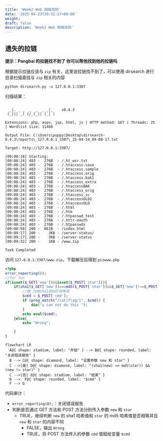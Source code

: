 ```yaml
---
title: 'Week2 Web 网络攻防'
date: '2025-04-23T20:32:27+08:00'
weight: 
draft: false
description: 'Week2 Web 网络攻防'
---
```


## 遗失的拉链

**提示：Pangbai 的拉链找不到了 你可以帮他找到他的拉链吗**

根据提示拉链应该与 `zip` 有关，这里说拉链找不到了，可以使用 dirsearch 进行目录扫描查找与 `zip` 相关的内容

```shell
python dirsearch.py -u 127.0.0.1:3307
```

扫描结果：

```shell

  _|. _ _  _  _  _ _|_    v0.4.3
 (_||| _) (/_(_|| (_| )

Extensions: php, aspx, jsp, html, js | HTTP method: GET | Threads: 25 | Wordlist size: 11460

Output File: C:\Users\puppy\Desktop\dirsearch-0.4.3\reports\_127.0.0.1_3307\_25-04-24_09-08-17.txt

Target: http://127.0.0.1:3307/

[09:08:18] Starting:
[09:08:24] 403 -  276B  - /.ht_wsr.txt
[09:08:24] 403 -  276B  - /.htaccess.save
[09:08:24] 403 -  276B  - /.htaccess.sample
[09:08:24] 403 -  276B  - /.htaccess.orig
[09:08:24] 403 -  276B  - /.htaccess.bak1
[09:08:24] 403 -  276B  - /.htaccess_extra
[09:08:24] 403 -  276B  - /.htaccessBAK
[09:08:24] 403 -  276B  - /.htaccess_orig
[09:08:24] 403 -  276B  - /.htaccess_sc
[09:08:24] 403 -  276B  - /.htaccessOLD2
[09:08:24] 403 -  276B  - /.htaccessOLD
[09:08:24] 403 -  276B  - /.html
[09:08:24] 403 -  276B  - /.htm
[09:08:24] 403 -  276B  - /.htpasswd_test
[09:08:24] 403 -  276B  - /.httr-oauth
[09:08:24] 403 -  276B  - /.htpasswds
[09:08:58] 200 -  861B  - /index.html
[09:09:17] 200 -    3KB - /server-status/
[09:09:17] 200 -    3KB - /server-status
[09:09:32] 200 -    1KB - /www.zip

Task Completed
```

访问 `127.0.0.1:3307/www.zip`，下载解压后得到 `pizwww.php`

```php
<?php
error_reporting(0);
//for fun
if(isset($_GET['new'])&&isset($_POST['star'])){
    if(sha1($_GET['new'])===md5($_POST['star'])&&$_GET['new']!==$_POST['star']){
        //欸 为啥sha1和md5相等呢
        $cmd = $_POST['cmd'];
        if (preg_match("/cat|flag/i", $cmd)) {
            die("u can not do this ");
        }
        echo eval($cmd);
    }else{
        echo "Wrong";

    } 
}
```
```mermaid
flowchart LR
  A@{ shape: stadium, label: "开始" } --> B@{ shape: rounded, label: "关闭错误报告" }
  B --> C@{ shape: diamond, label: "设置参数 new 和 star" }
  C -->|是| D@{ shape: diamond, label: "(sha1(new) == md5(star)) && (new != star)" }
  C -->|否| E@{ shape: stadium, label: "结束" }
  D -->  F@{ shape: rounded, label: "$cmd" }
  F --> G
```
代码审计：
- `error_reporting(0);`：关闭错误报告
- 判断是否通过 GET 方法和 POST 方法分别传入参数 `new` 和 `star`
  - TRUE，继续判断 `new` 的 sha1 哈希值和 `star` 的 md5 哈希值是否相等并且 `new` 和 `star` 的内容不同
    - FALSE，输出 `Wrong`
    - TRUE，将 POST 方法传入的参数 `cmd` 值赋给变量 `$cmd`
